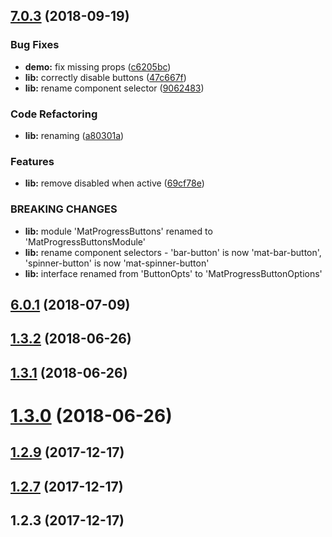 <a name="7.0.3"></a>
## [7.0.3](https://github.com/michaeldoye/mat-progress-buttons/compare/v6.0.1...v7.0.3) (2018-09-19)


### Bug Fixes

* **demo:** fix missing props ([c6205bc](https://github.com/michaeldoye/mat-progress-buttons/commit/c6205bc))
* **lib:** correctly disable buttons ([47c667f](https://github.com/michaeldoye/mat-progress-buttons/commit/47c667f))
* **lib:** rename component selector ([9062483](https://github.com/michaeldoye/mat-progress-buttons/commit/9062483))


### Code Refactoring

* **lib:** renaming ([a80301a](https://github.com/michaeldoye/mat-progress-buttons/commit/a80301a))


### Features

* **lib:** remove disabled when active ([69cf78e](https://github.com/michaeldoye/mat-progress-buttons/commit/69cf78e))


### BREAKING CHANGES

* **lib:** module 'MatProgressButtons' renamed to 'MatProgressButtonsModule'
* **lib:** rename component selectors - 'bar-button' is now 'mat-bar-button', 'spinner-button' is now 'mat-spinner-button'
* **lib:** interface renamed from 'ButtonOpts' to 'MatProgressButtonOptions'



<a name="6.0.1"></a>
## [6.0.1](https://github.com/michaeldoye/mat-progress-buttons/compare/v1.3.2...v6.0.1) (2018-07-09)



<a name="1.3.2"></a>
## [1.3.2](https://github.com/michaeldoye/mat-progress-buttons/compare/v1.3.1...v1.3.2) (2018-06-26)



<a name="1.3.1"></a>
## [1.3.1](https://github.com/michaeldoye/mat-progress-buttons/compare/v1.3.0...v1.3.1) (2018-06-26)



<a name="1.3.0"></a>
# [1.3.0](https://github.com/michaeldoye/mat-progress-buttons/compare/v1.2.9...v1.3.0) (2018-06-26)



<a name="1.2.9"></a>
## [1.2.9](https://github.com/michaeldoye/mat-progress-buttons/compare/v1.2.7...v1.2.9) (2017-12-17)



<a name="1.2.7"></a>
## [1.2.7](https://github.com/michaeldoye/mat-progress-buttons/compare/v1.2.3...v1.2.7) (2017-12-17)



<a name="1.2.3"></a>
## 1.2.3 (2017-12-17)



